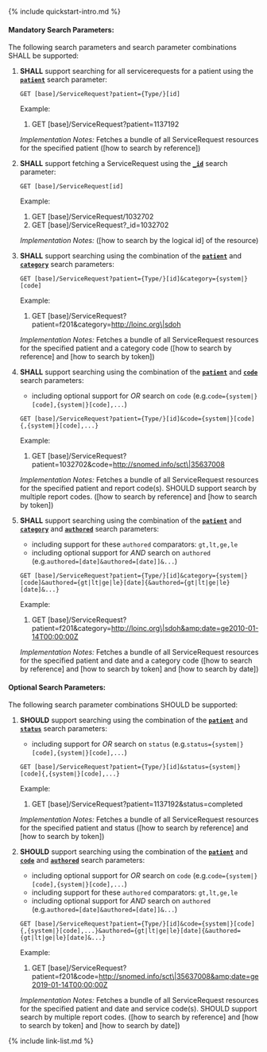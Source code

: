 {% include quickstart-intro.md %}

#### Mandatory Search Parameters:

The following search parameters and search parameter combinations SHALL be supported:

1. **SHALL** support searching for all servicerequests for a patient using the **[`patient`](SearchParameter-us-core-servicerequest-patient.html)** search parameter:

    `GET [base]/ServiceRequest?patient={Type/}[id]`

    Example:

      1. GET [base]/ServiceRequest?patient=1137192

    *Implementation Notes:* Fetches a bundle of all ServiceRequest resources for the specified patient ([how to search by reference])

1. **SHALL** support fetching a ServiceRequest using the **[`_id`](SearchParameter-us-core-servicerequest-id.html)** search parameter:

    `GET [base]/ServiceRequest[id]`

    Example:

      1. GET [base]/ServiceRequest/1032702
      1. GET [base]/ServiceRequest?_id=1032702

    *Implementation Notes:*  ([how to search by the logical id] of the resource)

1. **SHALL** support searching using the combination of the **[`patient`](SearchParameter-us-core-servicerequest-patient.html)** and **[`category`](SearchParameter-us-core-servicerequest-category.html)** search parameters:

    `GET [base]/ServiceRequest?patient={Type/}[id]&category={system|}[code]`

    Example:

      1. GET [base]/ServiceRequest?patient=f201&amp;category=http://loinc.org\|sdoh

    *Implementation Notes:* Fetches a bundle of all ServiceRequest resources for the specified patient and  a category code ([how to search by reference] and [how to search by token])

1. **SHALL** support searching using the combination of the **[`patient`](SearchParameter-us-core-servicerequest-patient.html)** and **[`code`](SearchParameter-us-core-servicerequest-code.html)** search parameters:
    - including optional support for *OR* search on `code` (e.g.`code={system|}[code],{system|}[code],...`)

    `GET [base]/ServiceRequest?patient={Type/}[id]&code={system|}[code]{,{system|}[code],...}`

    Example:

      1. GET [base]/ServiceRequest?patient=1032702&amp;code=http://snomed.info/sct\|35637008

    *Implementation Notes:* Fetches a bundle of all ServiceRequest resources for the specified patient and  report code(s).  SHOULD support search by multiple report codes. ([how to search by reference] and [how to search by token])

1. **SHALL** support searching using the combination of the **[`patient`](SearchParameter-us-core-servicerequest-patient.html)** and **[`category`](SearchParameter-us-core-servicerequest-category.html)** and **[`authored`](SearchParameter-us-core-servicerequest-authored.html)** search parameters:
    - including support for these `authored` comparators: `gt,lt,ge,le`
    - including optional support for *AND* search on `authored` (e.g.`authored=[date]&authored=[date]]&...`)

    `GET [base]/ServiceRequest?patient={Type/}[id]&category={system|}[code]&authored={gt|lt|ge|le}[date]{&authored={gt|lt|ge|le}[date]&...}`

    Example:

      1. GET [base]/ServiceRequest?patient=f201&amp;category=http://loinc.org\|sdoh&amp;date=ge2010-01-14T00:00:00Z

    *Implementation Notes:* Fetches a bundle of all ServiceRequest resources for the specified patient and date and a category code ([how to search by reference] and [how to search by token] and [how to search by date])


#### Optional Search Parameters:

The following search parameter combinations SHOULD be supported:

1. **SHOULD** support searching using the combination of the **[`patient`](SearchParameter-us-core-servicerequest-patient.html)** and **[`status`](SearchParameter-us-core-servicerequest-status.html)** search parameters:
    - including support for *OR* search on `status` (e.g.`status={system|}[code],{system|}[code],...`)

    `GET [base]/ServiceRequest?patient={Type/}[id]&status={system|}[code]{,{system|}[code],...}`

    Example:

      1. GET [base]/ServiceRequest?patient=1137192&amp;status=completed

    *Implementation Notes:* Fetches a bundle of all ServiceRequest resources for the specified patient and status ([how to search by reference] and [how to search by token])

1. **SHOULD** support searching using the combination of the **[`patient`](SearchParameter-us-core-servicerequest-patient.html)** and **[`code`](SearchParameter-us-core-servicerequest-code.html)** and **[`authored`](SearchParameter-us-core-servicerequest-authored.html)** search parameters:
    - including optional support for *OR* search on `code` (e.g.`code={system|}[code],{system|}[code],...`)
    - including support for these `authored` comparators: `gt,lt,ge,le`
    - including optional support for *AND* search on `authored` (e.g.`authored=[date]&authored=[date]]&...`)

    `GET [base]/ServiceRequest?patient={Type/}[id]&code={system|}[code]{,{system|}[code],...}&authored={gt|lt|ge|le}[date]{&authored={gt|lt|ge|le}[date]&...}`

    Example:

      1. GET [base]/ServiceRequest?patient=f201&amp;code=http://snomed.info/sct\|35637008&amp;date=ge2019-01-14T00:00:00Z

    *Implementation Notes:* Fetches a bundle of all ServiceRequest resources for the specified patient and date and service code(s).  SHOULD support search by multiple report codes. ([how to search by reference] and [how to search by token] and [how to search by date])



{% include link-list.md %}
